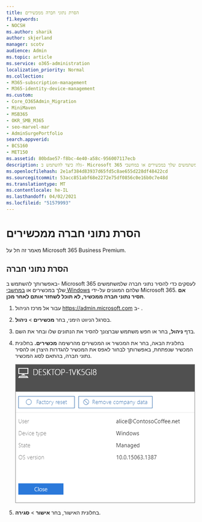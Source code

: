 ```yaml
---
title: הסרת נתוני חברה ממכשירים
f1.keywords:
- NOCSH
ms.author: sharik
author: skjerland
manager: scotv
audience: Admin
ms.topic: article
ms.service: o365-administration
localization_priority: Normal
ms.collection:
- M365-subscription-management
- M365-identity-device-management
ms.custom:
- Core_O365Admin_Migration
- MiniMaven
- MSB365
- OKR_SMB_M365
- seo-marvel-mar
- AdminSurgePortfolio
search.appverid:
- BCS160
- MET150
ms.assetid: 80bdae57-f8bc-4e40-a58c-956007117ecb
description: גלה כיצד להשתמש ב- Microsoft 365 לעסקים כדי להסיר נתוני חברה שלמשתמשים שלך במכשירים או במחשבי Windows שלהם.
ms.openlocfilehash: 2e1af384d83937d65fd5c8ae655d228df48422cd
ms.sourcegitcommit: 53acc851abf68e2272e75df0856c0e16b0c7e48d
ms.translationtype: MT
ms.contentlocale: he-IL
ms.lasthandoff: 04/02/2021
ms.locfileid: "51579993"
---
```

# <a name="remove-company-data-from-devices"></a>הסרת נתוני חברה ממכשירים

מאמר זה חל על Microsoft 365 Business Premium.

## <a name="remove-company-data"></a>הסרת נתוני חברה

באפשרותך להשתמש ב- Microsoft 365 לעסקים כדי להסיר [](app-protection-settings-for-android-and-ios.md) נתוני חברה שלמשתמשים שלך במכשירים או [במחשבי Windows](protection-settings-for-windows-10-devices.md) שלהם המוגנים על-ידי Microsoft 365. **אם תסיר נתוני חברה ממכשיר, לא תוכל לשחזר אותם לאחר מכן**. 
  
1. עבור אל מרכז הניהול <a href="https://go.microsoft.com/fwlink/p/?linkid=837890" target="_blank">https://admin.microsoft.com</a> ב- .
    
2. בסרגל הניווט הימני, בחר **מכשירים** \> **ניהול**.  
  
3. בדף **ניהול,** בחר או חפש משתמש שברצונך להסיר את הנתונים שלו ובחר את השם. 
    
4. בחלונית הבאה, בחר את המכשיר או המכשירים מהרשימה **מכשירים.** בחלונית המכשיר שנפתחת, באפשרותך לבחור לאפס את המכשיר להגדרות היצרן או להסיר נתוני חברה, בהתאם לסוג המכשיר. 
    
    ![בחלונית הסר נתוני חברה, בחר את המכשיר ממנו ברצונך להסיר את הנתונים.](../media/resetorremove.png)
  
5. בחלונית האישור, בחר **אישור** \> **סגירה**.
    


